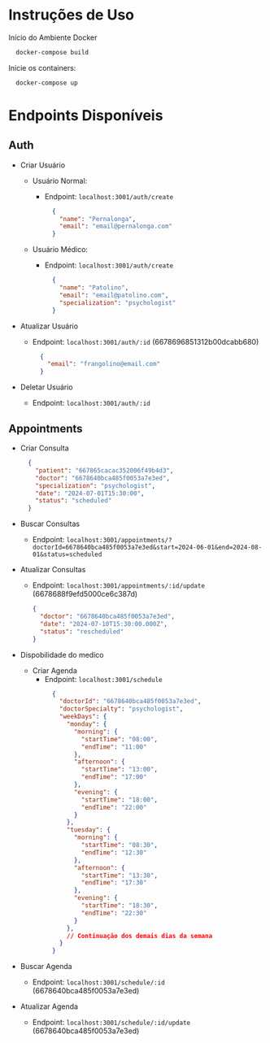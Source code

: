 # Instruções de Uso
Início do Ambiente Docker

  ```bash
    docker-compose build
  ```

Inicie os containers:

  ```bash
    docker-compose up
  ```

# Endpoints Disponíveis

## Auth

  - Criar Usuário
    - Usuário Normal:
      - Endpoint: `localhost:3001/auth/create`
        ```json
          {
            "name": "Pernalonga",
            "email": "email@pernalonga.com"
          }
        ```

    - Usuário Médico:
      - Endpoint: `localhost:3001/auth/create`
        ```json
          {
            "name": "Patolino",
            "email": "email@patolino.com",
            "specialization": "psychologist"
          }
        ```

  - Atualizar Usuário
      - Endpoint: `localhost:3001/auth/:id` (6678696851312b00dcabb680)
        ```json
          {
            "email": "frangolino@email.com"
          }
        ```

  - Deletar Usuário
    - Endpoint: `localhost:3001/auth/:id`

## Appointments

  - Criar Consulta
    ```json
      {
        "patient": "667865cacac352006f49b4d3",
        "doctor": "6678640bca485f0053a7e3ed",
        "specialization": "psychologist",
        "date": "2024-07-01T15:30:00",
        "status": "scheduled"
      }
    ```

  - Buscar Consultas
    - Endpoint: `localhost:3001/appointments/?doctorId=6678640bca485f0053a7e3ed&start=2024-06-01&end=2024-08-01&status=scheduled`

  - Atualizar Consultas
    - Endpoint: `localhost:3001/appointments/:id/update` (6678688f9efd5000ce6c387d)
      ```json
      {
        "doctor": "6678640bca485f0053a7e3ed",
        "date": "2024-07-10T15:30:00.000Z",
        "status": "rescheduled"
      }
      ```

  - Dispobilidade do medico
    - Criar Agenda
      - Endpoint: `localhost:3001/schedule`
        ```json
          {
            "doctorId": "6678640bca485f0053a7e3ed",
            "doctorSpecialty": "psychologist",
            "weekDays": {
              "monday": {
                "morning": {
                  "startTime": "08:00",
                  "endTime": "11:00"
                },
                "afternoon": {
                  "startTime": "13:00",
                  "endTime": "17:00"
                },
                "evening": {
                  "startTime": "18:00",
                  "endTime": "22:00"
                }
              },
              "tuesday": {
                "morning": {
                  "startTime": "08:30",
                  "endTime": "12:30"
                },
                "afternoon": {
                  "startTime": "13:30",
                  "endTime": "17:30"
                },
                "evening": {
                  "startTime": "18:30",
                  "endTime": "22:30"
                }
              },
              // Continuação dos demais dias da semana
            }
          }
        ```

  - Buscar Agenda
    - Endpoint: `localhost:3001/schedule/:id` (6678640bca485f0053a7e3ed)

  - Atualizar Agenda
    - Endpoint: `localhost:3001/schedule/:id/update` (6678640bca485f0053a7e3ed)